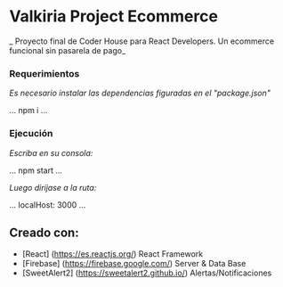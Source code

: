 # Valkiria Project Ecommerce
_ Proyecto final de Coder House para React Developers. Un ecommerce funcional sin pasarela de pago_

### Requerimientos

_Es necesario instalar las dependencias figuradas en el "package.json"_

...
npm i
...

### Ejecución
 _Escriba en su consola:_

 ...
 npm start
 ...

 _Luego diríjase a la ruta:_

 ...
 localHost: 3000
 ...

 ## Creado con:

 * [React] (https://es.reactjs.org/) React Framework
 * [Firebase] (https://firebase.google.com/) Server & Data Base
 * [SweetAlert2] (https://sweetalert2.github.io/) Alertas/Notificaciones